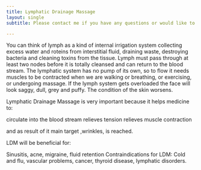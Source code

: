```yaml
---
title: Lymphatic Drainage Massage
layout: single
subtitle: Please contact me if you have any questions or would like to book a consultation.

---
```



You can think of lymph as a kind of internal irrigation system collecting excess water and roteins from interstitial fluid, draining waste, destroying bacteria and cleaning toxins from the tissue. Lymph must pass through at least two nodes before it is totally cleansed and can return to the blood stream.
The lymphatic system has no pump of its own, so to flow it needs muscles to be contracted when we are walking or breathing, or exercising, or undergoing massage.
If the lymph system gets overloaded the face will look saggy, dull, grey and puffy. The condition of the skin worsens.

Lymphatic Drainage Massage is very important because it helps medicine to:

circulate into the blood stream
relieves tension
relieves muscle contraction

and as result of it main target ,wrinkles, is reached.

LDM will be beneficial for:

Sinusitis, acne, migraine, fluid retention
Contraindications for LDM:
Cold and flu, vascular problems, cancer, thyroid disease, lymphatic disorders.